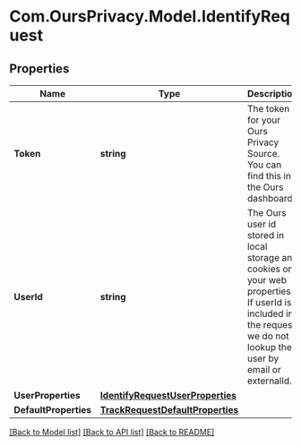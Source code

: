 # Com.OursPrivacy.Model.IdentifyRequest

## Properties

Name | Type | Description | Notes
------------ | ------------- | ------------- | -------------
**Token** | **string** | The token for your Ours Privacy Source. You can find this in the Ours dashboard. | 
**UserId** | **string** | The Ours user id stored in local storage and cookies on your web properties. If userId is included in the request, we do not lookup the user by email or externalId. | 
**UserProperties** | [**IdentifyRequestUserProperties**](IdentifyRequestUserProperties.md) |  | 
**DefaultProperties** | [**TrackRequestDefaultProperties**](TrackRequestDefaultProperties.md) |  | [optional] 

[[Back to Model list]](../../README.md#documentation-for-models) [[Back to API list]](../../README.md#documentation-for-api-endpoints) [[Back to README]](../../README.md)

